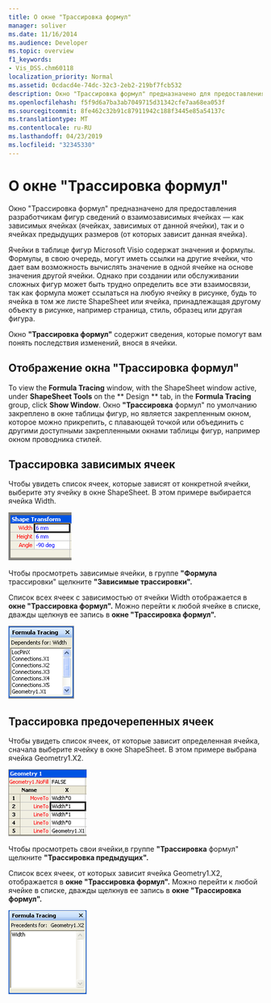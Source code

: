 ```yaml
---
title: О окне "Трассировка формул"
manager: soliver
ms.date: 11/16/2014
ms.audience: Developer
ms.topic: overview
f1_keywords:
- Vis_DSS.chm60118
localization_priority: Normal
ms.assetid: 0cdacd4e-74dc-32c3-2eb2-219bf7fcb532
description: Окно "Трассировка формул" предназначено для предоставления разработчикам фигур сведений о взаимозависимых ячейках — как зависимых ячейках (ячейках, зависимых от данной ячейки), так и о ячейках предыдущих размеров (от которых зависит данная ячейка).
ms.openlocfilehash: f5f9d6a7ba3ab7049715d31342cfe7aa68ea053f
ms.sourcegitcommit: 8fe462c32b91c87911942c188f3445e85a54137c
ms.translationtype: MT
ms.contentlocale: ru-RU
ms.lasthandoff: 04/23/2019
ms.locfileid: "32345330"
---
```

# <a name="about-the-formula-tracing-window"></a>О окне "Трассировка формул"

Окно  "Трассировка формул" предназначено для предоставления разработчикам фигур сведений о взаимозависимых ячейках — как зависимых ячейках (ячейках, зависимых от данной ячейки), так и о ячейках предыдущих размеров (от которых зависит данная ячейка). 
  
Ячейки в таблице фигур Microsoft Visio содержат значения и формулы. Формулы, в свою очередь, могут иметь ссылки на другие ячейки, что дает вам возможность вычислять значение в одной ячейке на основе значения другой ячейки. Однако при создании или обслуживании сложных фигур может быть трудно определить все эти взаимосвязи, так как формула может ссылаться на любую ячейку в рисунке, будь то ячейка в том же листе ShapeSheet или ячейка, принадлежащая другому объекту в рисунке, например страница, стиль, образец или другая фигура. 
  
Окно **"Трассировка формул"** содержит сведения, которые помогут вам понять последствия изменений, внося в ячейки. 
  
## <a name="displaying-the-formula-tracing-window"></a>Отображение окна "Трассировка формул"

To view the **Formula Tracing** window, with the ShapeSheet window active, under **ShapeSheet Tools** on the ** Design ** tab, in the **Formula Tracing** group, click **Show Window**. Окно **"Трассировка** формул" по умолчанию закреплено в окне таблицы фигур, но является закрепленным окном, которое можно прикрепить, с  плавающей точкой или объединить с другими доступными закрепленными окнами таблицы фигур, например окном проводника стилей. 
  
## <a name="tracing-dependent-cells"></a>Трассировка зависимых ячеек

Чтобы увидеть список ячеек, которые зависят от конкретной ячейки, выберите эту ячейку в окне ShapeSheet. В этом примере выбирается ячейка Width. 
  
![Выбрана ячейка Width](media/ShapeSheetDependents_UI_01_ZA01039814.gif)
  
Чтобы просмотреть зависимые ячейки, в группе **"Формула** трассировки" щелкните **"Зависимые трассировки".**
  
Список всех ячеек с зависимостью от ячейки Width отображается в **окне "Трассировка формул".** Можно перейти к любой ячейке в списке, дважды щелкнув ее запись в **окне "Трассировка формул".** 
  
![Все ячейки с зависимостью от ячейки Width отображаются в окне "Трассировка формул"](media/ShapeSheetDependents_UI_02_ZA01039815.gif)
  
## <a name="tracing-precendent-cells"></a>Трассировка предочерепенных ячеек

Чтобы увидеть список ячеек, от которые зависит определенная ячейка, сначала выберите ячейку в окне ShapeSheet. В этом примере выбрана ячейка Geometry1.X2. 
  
![Выбрана ячейка Geometry1.X2](media/ShapeSheetPrecedents_UI_01_ZA01039817.gif)
  
Чтобы просмотреть свои ячейки,в группе **"Трассировка** формул" щелкните **"Трассировка предыдущих".**
  
Список всех ячеек, от которых зависит ячейка Geometry1.X2, отображается в **окне "Трассировка формул".** Можно перейти к любой ячейке в списке, дважды щелкнув ее запись в **окне "Трассировка формул".** 
  
![Все ячейки, от которых зависит ячейка Geometry1.X2, отображаются в окне "Трассировка формул"](media/ShapeSheetPrecedents_UI_02_ZA01039818.gif)
  

